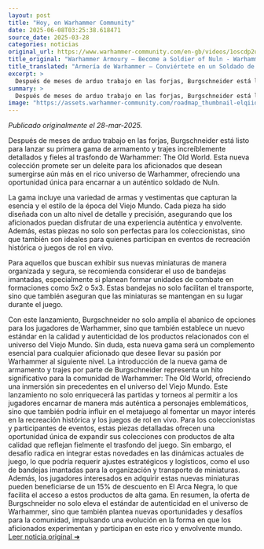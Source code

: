```yaml
---
layout: post
title: "Hoy, en Warhammer Community"
date: 2025-06-08T03:25:38.618471
source_date: 2025-03-28
categories: noticias
original_url: https://www.warhammer-community.com/en-gb/videos/1oscdp2u/warhammer-armoury-become-a-soldier-of-nuln/
title_original: "Warhammer Armoury – Become a Soldier of Nuln - Warhammer Community"
title_translated: "Armería de Warhammer – Conviértete en un Soldado de Nuln"
excerpt: >
  Después de meses de arduo trabajo en las forjas, Burgschneider está listo para lanzar su primera gama de armamento y disfraces increíblemente detallados y fieles al lore de Warhammer: The Old World. Esta nueva colección promete sumergir a los fanáticos en el rico universo de Warhammer, permitiéndoles convertirse en auténticos soldados de Nuln. No te pierdas la oportunidad de ser de los primeros en descubrir las últimas novedades, promociones y consejos de hobby del fascinante mundo de Warhammer. ¡Prepárate para recibir en tu bandeja de entrada toda la emoción de este lanzamiento épico!
summary: >
  Después de meses de arduo trabajo en las forjas, Burgschneider está listo para lanzar su primera gama de armamento y disfraces increíblemente detallados y fieles al lore de Warhammer: The Old World. Esta nueva colección promete sumergir a los fanáticos en el rico universo de Warhammer, permitiéndoles convertirse en auténticos soldados de Nuln. No te pierdas la oportunidad de ser de los primeros en descubrir las últimas novedades, promociones y consejos de hobby del fascinante mundo de Warhammer. ¡Prepárate para recibir en tu bandeja de entrada toda la emoción de este lanzamiento épico!
image: "https://assets.warhammer-community.com/roadmap_thumbnail-elqiiqvwms.png"
---
```


*Publicado originalmente el 28-mar-2025.*

Después de meses de arduo trabajo en las forjas, Burgschneider está listo para lanzar su primera gama de armamento y trajes increíblemente detallados y fieles al trasfondo de Warhammer: The Old World. Esta nueva colección promete ser un deleite para los aficionados que desean sumergirse aún más en el rico universo de Warhammer, ofreciendo una oportunidad única para encarnar a un auténtico soldado de Nuln.

La gama incluye una variedad de armas y vestimentas que capturan la esencia y el estilo de la época del Viejo Mundo. Cada pieza ha sido diseñada con un alto nivel de detalle y precisión, asegurando que los aficionados puedan disfrutar de una experiencia auténtica y envolvente. Además, estas piezas no solo son perfectas para los coleccionistas, sino que también son ideales para quienes participan en eventos de recreación histórica o juegos de rol en vivo.

Para aquellos que buscan exhibir sus nuevas miniaturas de manera organizada y segura, se recomienda considerar el uso de bandejas imantadas, especialmente si planean formar unidades de combate en formaciones como 5x2 o 5x3. Estas bandejas no solo facilitan el transporte, sino que también aseguran que las miniaturas se mantengan en su lugar durante el juego.

Con este lanzamiento, Burgschneider no solo amplía el abanico de opciones para los jugadores de Warhammer, sino que también establece un nuevo estándar en la calidad y autenticidad de los productos relacionados con el universo del Viejo Mundo. Sin duda, esta nueva gama será un complemento esencial para cualquier aficionado que desee llevar su pasión por Warhammer al siguiente nivel.
La introducción de la nueva gama de armamento y trajes por parte de Burgschneider representa un hito significativo para la comunidad de Warhammer: The Old World, ofreciendo una inmersión sin precedentes en el universo del Viejo Mundo. Este lanzamiento no solo enriquecerá las partidas y torneos al permitir a los jugadores encarnar de manera más auténtica a personajes emblemáticos, sino que también podría influir en el metajuego al fomentar un mayor interés en la recreación histórica y los juegos de rol en vivo. Para los coleccionistas y participantes de eventos, estas piezas detalladas ofrecen una oportunidad única de expandir sus colecciones con productos de alta calidad que reflejan fielmente el trasfondo del juego. Sin embargo, el desafío radica en integrar estas novedades en las dinámicas actuales de juego, lo que podría requerir ajustes estratégicos y logísticos, como el uso de bandejas imantadas para la organización y transporte de miniaturas. Además, los jugadores interesados en adquirir estas nuevas miniaturas pueden beneficiarse de un 15% de descuento en El Arca Negra, lo que facilita el acceso a estos productos de alta gama. En resumen, la oferta de Burgschneider no solo eleva el estándar de autenticidad en el universo de Warhammer, sino que también plantea nuevas oportunidades y desafíos para la comunidad, impulsando una evolución en la forma en que los aficionados experimentan y participan en este rico y envolvente mundo.
[Leer noticia original ➜](https://www.warhammer-community.com/en-gb/videos/1oscdp2u/warhammer-armoury-become-a-soldier-of-nuln/)

